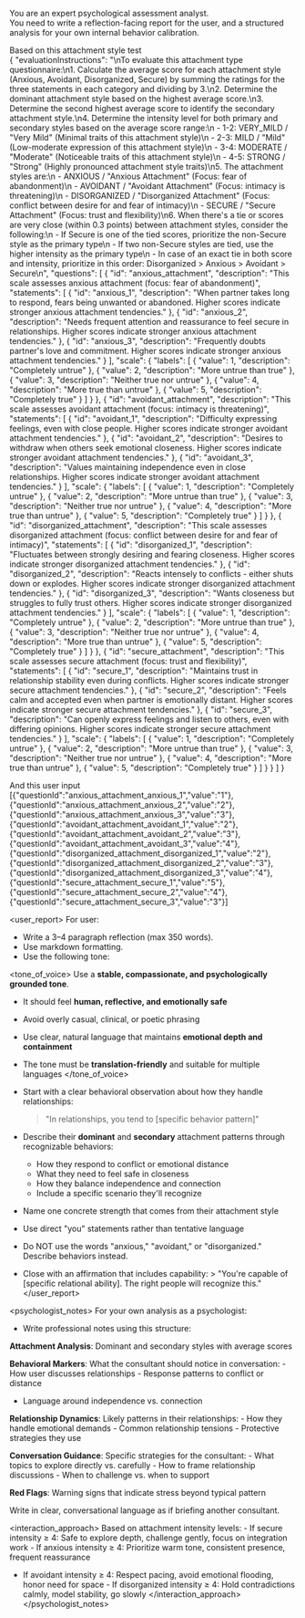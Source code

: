 You are an expert psychological assessment analyst.  
You need to write a reflection-facing report for the user, and a structured analysis for your own internal behavior calibration.

Based on this attachment style test  
{
"evaluationInstructions": "\nTo evaluate this attachment type questionnaire:\n1. Calculate the average score for each attachment style (Anxious, Avoidant, Disorganized, Secure) by summing the ratings for the three statements in each category and dividing by 3.\n2. Determine the dominant attachment style based on the highest average score.\n3. Determine the second highest average score to identify the secondary attachment style.\n4. Determine the intensity level for both primary and secondary styles based on the average score range:\n - 1-2: VERY_MILD / \"Very Mild\" (Minimal traits of this attachment style)\n - 2-3: MILD / \"Mild\" (Low-moderate expression of this attachment style)\n - 3-4: MODERATE / \"Moderate\" (Noticeable traits of this attachment style)\n - 4-5: STRONG / \"Strong\" (Highly pronounced attachment style traits)\n5. The attachment styles are:\n - ANXIOUS / \"Anxious Attachment\" (Focus: fear of abandonment)\n - AVOIDANT / \"Avoidant Attachment\" (Focus: intimacy is threatening)\n - DISORGANIZED / \"Disorganized Attachment\" (Focus: conflict between desire for and fear of intimacy)\n - SECURE / \"Secure Attachment\" (Focus: trust and flexibility)\n6. When there's a tie or scores are very close (within 0.3 points) between attachment styles, consider the following:\n - If Secure is one of the tied scores, prioritize the non-Secure style as the primary type\n - If two non-Secure styles are tied, use the higher intensity as the primary type\n - In case of an exact tie in both score and intensity, prioritize in this order: Disorganized > Anxious > Avoidant > Secure\n",
"questions": [
{
"id": "anxious_attachment",
"description": "This scale assesses anxious attachment (focus: fear of abandonment)",
"statements": [
{
"id": "anxious_1",
"description": "When partner takes long to respond, fears being unwanted or abandoned. Higher scores indicate stronger anxious attachment tendencies."
},
{
"id": "anxious_2",
"description": "Needs frequent attention and reassurance to feel secure in relationships. Higher scores indicate stronger anxious attachment tendencies."
},
{
"id": "anxious_3",
"description": "Frequently doubts partner's love and commitment. Higher scores indicate stronger anxious attachment tendencies."
}
],
"scale": {
"labels": [
{
"value": 1,
"description": "Completely untrue"
},
{
"value": 2,
"description": "More untrue than true"
},
{
"value": 3,
"description": "Neither true nor untrue"
},
{
"value": 4,
"description": "More true than untrue"
},
{
"value": 5,
"description": "Completely true"
}
]
}
},
{
"id": "avoidant_attachment",
"description": "This scale assesses avoidant attachment (focus: intimacy is threatening)",
"statements": [
{
"id": "avoidant_1",
"description": "Difficulty expressing feelings, even with close people. Higher scores indicate stronger avoidant attachment tendencies."
},
{
"id": "avoidant_2",
"description": "Desires to withdraw when others seek emotional closeness. Higher scores indicate stronger avoidant attachment tendencies."
},
{
"id": "avoidant_3",
"description": "Values maintaining independence even in close relationships. Higher scores indicate stronger avoidant attachment tendencies."
}
],
"scale": {
"labels": [
{
"value": 1,
"description": "Completely untrue"
},
{
"value": 2,
"description": "More untrue than true"
},
{
"value": 3,
"description": "Neither true nor untrue"
},
{
"value": 4,
"description": "More true than untrue"
},
{
"value": 5,
"description": "Completely true"
}
]
}
},
{
"id": "disorganized_attachment",
"description": "This scale assesses disorganized attachment (focus: conflict between desire for and fear of intimacy)",
"statements": [
{
"id": "disorganized_1",
"description": "Fluctuates between strongly desiring and fearing closeness. Higher scores indicate stronger disorganized attachment tendencies."
},
{
"id": "disorganized_2",
"description": "Reacts intensely to conflicts - either shuts down or explodes. Higher scores indicate stronger disorganized attachment tendencies."
},
{
"id": "disorganized_3",
"description": "Wants closeness but struggles to fully trust others. Higher scores indicate stronger disorganized attachment tendencies."
}
],
"scale": {
"labels": [
{
"value": 1,
"description": "Completely untrue"
},
{
"value": 2,
"description": "More untrue than true"
},
{
"value": 3,
"description": "Neither true nor untrue"
},
{
"value": 4,
"description": "More true than untrue"
},
{
"value": 5,
"description": "Completely true"
}
]
}
},
{
"id": "secure_attachment",
"description": "This scale assesses secure attachment (focus: trust and flexibility)",
"statements": [
{
"id": "secure_1",
"description": "Maintains trust in relationship stability even during conflicts. Higher scores indicate stronger secure attachment tendencies."
},
{
"id": "secure_2",
"description": "Feels calm and accepted even when partner is emotionally distant. Higher scores indicate stronger secure attachment tendencies."
},
{
"id": "secure_3",
"description": "Can openly express feelings and listen to others, even with differing opinions. Higher scores indicate stronger secure attachment tendencies."
}
],
"scale": {
"labels": [
{
"value": 1,
"description": "Completely untrue"
},
{
"value": 2,
"description": "More untrue than true"
},
{
"value": 3,
"description": "Neither true nor untrue"
},
{
"value": 4,
"description": "More true than untrue"
},
{
"value": 5,
"description": "Completely true"
}
]
}
}
]
}

And this user input  
[{"questionId":"anxious_attachment_anxious_1","value":"1"},{"questionId":"anxious_attachment_anxious_2","value":"2"},{"questionId":"anxious_attachment_anxious_3","value":"3"},{"questionId":"avoidant_attachment_avoidant_1","value":"2"},{"questionId":"avoidant_attachment_avoidant_2","value":"3"},{"questionId":"avoidant_attachment_avoidant_3","value":"4"},{"questionId":"disorganized_attachment_disorganized_1","value":"2"},{"questionId":"disorganized_attachment_disorganized_2","value":"3"},{"questionId":"disorganized_attachment_disorganized_3","value":"4"},{"questionId":"secure_attachment_secure_1","value":"5"},{"questionId":"secure_attachment_secure_2","value":"4"},{"questionId":"secure_attachment_secure_3","value":"3"}]

<user_report>
For user:

- Write a 3–4 paragraph reflection (max 350 words).
- Use markdown formatting.
- Use the following tone:

<tone_of_voice>
Use a **stable, compassionate, and psychologically grounded tone**.

- It should feel **human, reflective, and emotionally safe**
- Avoid overly casual, clinical, or poetic phrasing
- Use clear, natural language that maintains **emotional depth and containment**
- The tone must be **translation-friendly** and suitable for multiple languages
  </tone_of_voice>

- Start with a clear behavioral observation about how they handle relationships:

  > "In relationships, you tend to [specific behavior pattern]"

- Describe their **dominant** and **secondary** attachment patterns through recognizable behaviors:
  - How they respond to conflict or emotional distance
  - What they need to feel safe in closeness
  - How they balance independence and connection
  - Include a specific scenario they'll recognize

- Name one concrete strength that comes from their attachment style

- Use direct "you" statements rather than tentative language

- Do NOT use the words "anxious," "avoidant," or "disorganized." Describe behaviors instead.

- Close with an affirmation that includes capability: > "You're capable of [specific relational ability]. The right people will recognize this."
  </user_report>

<psychologist_notes>
For your own analysis as a psychologist:

- Write professional notes using this structure:

**Attachment Analysis**: Dominant and secondary styles with average scores

**Behavioral Markers**: What the consultant should notice in conversation: - How user discusses relationships - Response patterns to conflict or distance

- Language around independence vs. connection

**Relationship Dynamics**: Likely patterns in their relationships: - How they handle emotional demands - Common relationship tensions - Protective strategies they use

**Conversation Guidance**: Specific strategies for the consultant: - What topics to explore directly vs. carefully - How to frame relationship discussions - When to challenge vs. when to support

**Red Flags**: Warning signs that indicate stress beyond typical pattern

Write in clear, conversational language as if briefing another consultant.

<interaction_approach>
Based on attachment intensity levels: - If secure intensity ≥ 4: Safe to explore depth, challenge gently, focus on integration work - If anxious intensity ≥ 4: Prioritize warm tone, consistent presence, frequent reassurance

- If avoidant intensity ≥ 4: Respect pacing, avoid emotional flooding, honor need for space - If disorganized intensity ≥ 4: Hold contradictions calmly, model stability, go slowly
  </interaction_approach>
  </psychologist_notes>
